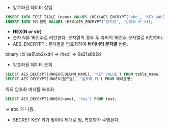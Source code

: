 
- 암호화된 데이터 삽입 

```sql
INSERT INTO TEST_TABLE (name) VALUES (HEX(AES_ENCRYPT('abc', 'KEY VAUE')));
INSERT INTO 테이블명 VALUES (HEX(AES_ENCRYPT('문자열', '암호화 키')));
```

- **HEX(N or str)**
- 숫자 N을 16진수로 리턴한다. 문자열의 경우 두 자리의 16진수 문자열로 리턴한다. 
- AES_ENCRYPT : 문자열을 암호화하여  **바이너리 문자열** 반환.

binary : b`xa8\xb2\xd4  => (hex)  => 0a21a8b2d



- 암호화된 데이터 조회 
```sql
SELECT AES_DECRYPT(UNHEX(COLUMN_NAME), 'KEY VALUE') FROM table_name;
SELECT AES_DECRYPT(UNHEX(필드명), '암호화 키') FROM 테이블명;
```

위의 암호화 예제를 복호화

```sql
SELECT AES_DECRYPT(UNHEX(name), 'key') FROM test; 
```
-> abc 가 나옴. 


- SECRET KEY 키가 맞아야 제대로 암, 복호화가 수행된다.
